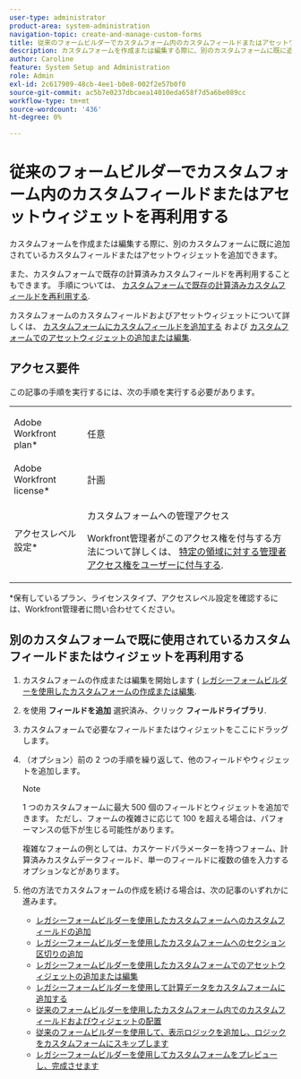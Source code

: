 ```yaml
---
user-type: administrator
product-area: system-administration
navigation-topic: create-and-manage-custom-forms
title: 従来のフォームビルダーでカスタムフォーム内のカスタムフィールドまたはアセットウィジェットを再利用する
description: カスタムフォームを作成または編集する際に、別のカスタムフォームに既に追加されているカスタムフィールドまたはウィジェットを追加できます。
author: Caroline
feature: System Setup and Administration
role: Admin
exl-id: 2c617909-48cb-4ee1-b0e8-002f2e57b0f0
source-git-commit: ac5b7e0237dbcaea14010eda658f7d5a6be089cc
workflow-type: tm+mt
source-wordcount: '436'
ht-degree: 0%

---
```


# 従来のフォームビルダーでカスタムフォーム内のカスタムフィールドまたはアセットウィジェットを再利用する

カスタムフォームを作成または編集する際に、別のカスタムフォームに既に追加されているカスタムフィールドまたはアセットウィジェットを追加できます。

また、カスタムフォームで既存の計算済みカスタムフィールドを再利用することもできます。 手順については、 [カスタムフォームで既存の計算済みカスタムフィールドを再利用する](../../../administration-and-setup/customize-workfront/create-manage-custom-forms/use-existing-calc-field-new-custom-form.md).

カスタムフォームのカスタムフィールドおよびアセットウィジェットについて詳しくは、 [カスタムフォームにカスタムフィールドを追加する](../../../administration-and-setup/customize-workfront/create-manage-custom-forms/add-a-custom-field-to-a-custom-form.md) および [カスタムフォームでのアセットウィジェットの追加または編集](../../../administration-and-setup/customize-workfront/create-manage-custom-forms/add-widget-or-edit-its-properties-in-a-custom-form.md).

## アクセス要件

この記事の手順を実行するには、次の手順を実行する必要があります。

<table style="table-layout:auto"> 
 <col> 
 <col> 
 <tbody> 
  <tr data-mc-conditions=""> 
   <td role="rowheader"> <p>Adobe Workfront plan*</p> </td> 
   <td>任意</td> 
  </tr> 
  <tr> 
   <td role="rowheader">Adobe Workfront license*</td> 
   <td>計画</td> 
  </tr> 
  <tr data-mc-conditions=""> 
   <td role="rowheader">アクセスレベル設定*</td> 
   <td> <p>カスタムフォームへの管理アクセス</p> <p>Workfront管理者がこのアクセス権を付与する方法について詳しくは、 <a href="../../../administration-and-setup/add-users/configure-and-grant-access/grant-users-admin-access-certain-areas.md" class="MCXref xref">特定の領域に対する管理者アクセス権をユーザーに付与する</a>.</p> </td> 
  </tr>  
 </tbody> 
</table>

&#42;保有しているプラン、ライセンスタイプ、アクセスレベル設定を確認するには、Workfront管理者に問い合わせてください。

## 別のカスタムフォームで既に使用されているカスタムフィールドまたはウィジェットを再利用する

1. カスタムフォームの作成または編集を開始します ( [レガシーフォームビルダーを使用したカスタムフォームの作成または編集](../../../administration-and-setup/customize-workfront/create-manage-custom-forms/create-or-edit-a-custom-form.md).
1. を使用 **フィールドを追加** 選択済み、クリック **フィールドライブラリ**.

1. カスタムフォームで必要なフィールドまたはウィジェットをここにドラッグします。
1. （オプション）前の 2 つの手順を繰り返して、他のフィールドやウィジェットを追加します。

   >[!NOTE]
   >
   >1 つのカスタムフォームに最大 500 個のフィールドとウィジェットを追加できます。 ただし、フォームの複雑さに応じて 100 を超える場合は、パフォーマンスの低下が生じる可能性があります。
   >
   >
   >複雑なフォームの例としては、カスケードパラメーターを持つフォーム、計算済みカスタムデータフィールド、単一のフィールドに複数の値を入力するオプションなどがあります。

1. 他の方法でカスタムフォームの作成を続ける場合は、次の記事のいずれかに進みます。

   * [レガシーフォームビルダーを使用したカスタムフォームへのカスタムフィールドの追加](../../../administration-and-setup/customize-workfront/create-manage-custom-forms/add-a-custom-field-to-a-custom-form.md#add2)
   * [レガシーフォームビルダーを使用したカスタムフォームへのセクション区切りの追加](../../../administration-and-setup/customize-workfront/create-manage-custom-forms/add-a-section-break-to-a-custom-form.md)
   * [レガシーフォームビルダーを使用したカスタムフォームでのアセットウィジェットの追加または編集](../../../administration-and-setup/customize-workfront/create-manage-custom-forms/add-widget-or-edit-its-properties-in-a-custom-form.md)
   * [レガシーフォームビルダーを使用して計算データをカスタムフォームに追加する](../../../administration-and-setup/customize-workfront/create-manage-custom-forms/add-calculated-data-to-custom-form.md)
   * [従来のフォームビルダーを使用したカスタムフォーム内でのカスタムフィールドおよびウィジェットの配置](../../../administration-and-setup/customize-workfront/create-manage-custom-forms/position-fields-in-a-custom-form.md)
   * [従来のフォームビルダーを使用して、表示ロジックを追加し、ロジックをカスタムフォームにスキップします](../../../administration-and-setup/customize-workfront/create-manage-custom-forms/display-or-skip-logic-custom-form.md)
   * [レガシーフォームビルダーを使用してカスタムフォームをプレビューし、完成させます](../../../administration-and-setup/customize-workfront/create-manage-custom-forms/preview-and-complete-a-custom-form.md)
